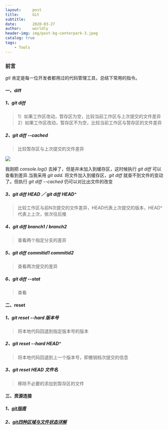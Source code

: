 ```yaml
---
layout:     post
title:      Git
subtitle:   
date:       2020-03-27
author:     worldly
header-img: img/post-bg-centerpark-3.jpeg
catalog: true
tags:
    - Tools
---
```


### 前言
*git* 肯定是每一位开发者都用过的代码管理工具，总结下常用的指令。

#### 一、diff
##### 1、git diff

> 1）如果工作区改动，暂存区为空，比较当前工作区与上次提交的文件差异  
  2）如果工作区改动，暂存区不为空，比较当前工作区与暂存区的文件差异

##### 2、git diff --cached

> 比较暂存区与上次提交的文件差异  

![](https://lmwx.fenzhitech.com/res/277b1f68593d349a37bcea7fa761d61b.png)

我刚把 *console.log()* 去掉了，但是并未加入到缓存区，这时候执行 *git diff* 可以查看到差异.当我采用 *git add.* 将文件加入到缓存区，*git diff* 就查不到文件的变动了。但执行 *git diff --cached* 仍可以对比出文件的改变

##### 3、git diff HEAD ／ git diff HEAD^

> 比较工作区与前N次提交的文件差异，HEAD代表上次提交的版本，HEAD^代表上上次，依次往后推

##### 4、git diff branch1 / branch2

> 查看两个指定分支的差异

##### 5、git diff commitid1 commitid2

> 查看两次提交的差异

##### 6、git diff --stat

> 查看

#### 二、reset

##### 1、git reset --hard 版本号

> 将本地代码回退到指定版本号的版本

##### 2、git reset --hard HEAD^

> 将本地代码回退到上一个版本号，即撤销档次提交的信息

##### 3、git reset HEAD 文件名

> 移除不必要的添加到暂存区的文件

#### 三、资源连接

##### 1、[git指南](http://gitbook.liuhui998.com/)
##### 2、[git四种区域与文件状态详解](https://www.cnblogs.com/qdhxhz/p/9757390.html)
